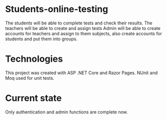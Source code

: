 # Students-online-testing
The students will be able to complete tests and check their results.
The teachers will be able to create and assign tests
Admin will be able to create accounts for teachers and assign to them subjects, also create accounts for students and put them into groups.
# Technologies
This project was created with ASP .NET Core and Razor Pages. NUnit and Moq used for unit tests.
# Current state
Only authentication and admin functions are complete now.
